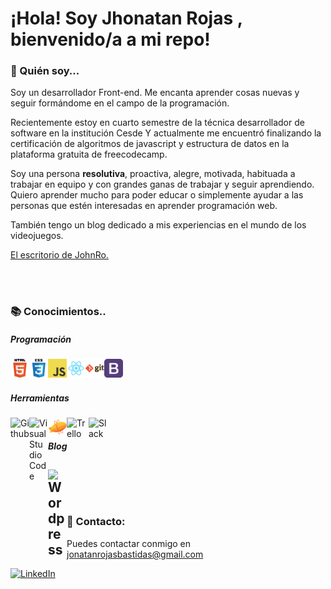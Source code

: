 # ¡Hola! Soy Jhonatan Rojas , bienvenido/a a mi repo!


### 🔭 Quién soy...


Soy un desarrollador Front-end. Me encanta aprender cosas nuevas y seguir formándome en el campo de la programación.

Recientemente estoy en cuarto semestre de la técnica desarrollador de software en la institución Cesde
Y actualmente me encuentró finalizando la certificación de algoritmos de javascript y estructura de datos en la plataforma gratuita de freecodecamp.

Soy una persona **resolutiva**, proactiva, alegre, motivada, habituada a trabajar en equipo y con grandes ganas de trabajar y seguir aprendiendo. 
Quiero aprender mucho para poder educar o simplemente ayudar a las personas que estén interesadas en aprender programación web.

También tengo un blog dedicado a mis experiencias en el mundo de los videojuegos. 

<a href="https://escritoriodejohnro.wordpress.com/" target="_blank">El escritorio de JohnRo.</a>

<br>
<br>

### 📚 Conocimientos..

##### Programación 

<img align="left" alt="HTML5" width="30px" src="https://raw.githubusercontent.com/github/explore/80688e429a7d4ef2fca1e82350fe8e3517d3494d/topics/html/html.png" />

<img align="left" alt="CSS3" width="30px" src="https://raw.githubusercontent.com/github/explore/80688e429a7d4ef2fca1e82350fe8e3517d3494d/topics/css/css.png" />

<img align="left" alt="JavaScript" width="30px" src="https://raw.githubusercontent.com/github/explore/80688e429a7d4ef2fca1e82350fe8e3517d3494d/topics/javascript/javascript.png" />

<img align="left" alt="React" width="30px" src="https://raw.githubusercontent.com/github/explore/80688e429a7d4ef2fca1e82350fe8e3517d3494d/topics/react/react.png" />

<img align="left" alt="Git" width="30px" src="https://raw.githubusercontent.com/github/explore/80688e429a7d4ef2fca1e82350fe8e3517d3494d/topics/git/git.png" />

<img align="left" alt="Bootstrap" width="30px" src="https://raw.githubusercontent.com/github/explore/80688e429a7d4ef2fca1e82350fe8e3517d3494d/topics/bootstrap/bootstrap.png" />
<br>
<br>

##### Herramientas

<img align="left" alt="Github" width="30px" src="https://image.flaticon.com/icons/png/512/25/25231.png" />

<img align="left" alt="Visual Studio Code" width="30px" src="https://upload.wikimedia.org/wikipedia/commons/thumb/9/9a/Visual_Studio_Code_1.35_icon.svg/1024px-Visual_Studio_Code_1.35_icon.svg.png" />

<img align="left" alt="Zeplin" width="30px" src="https://raw.githubusercontent.com/github/explore/80688e429a7d4ef2fca1e82350fe8e3517d3494d/topics/zeplin/zeplin.png" />

<img align="left" alt="Trello" width="35px" src="https://img.icons8.com/color/452/trello.png" />

<img align="left" alt="Slack" width="30px" src="https://img.icons8.com/color/452/slack-new.png" /><br>

##### Blog

<a href="https://escritoriodejohnro.wordpress.com"><img align="left" alt="Wordpress" width="30px" src="https://pngimg.com/uploads/wordpress/small/wordpress_PNG69.png"/></a>
<br>
<br>
---

### 📧 Contacto:

Puedes contactar conmigo en jonatanrojasbastidas@gmail.com

<a href="https://www.linkedin.com/in/jhonatanrojasbastidas/" target="_blank"><img alt="LinkedIn" src="https://img.shields.io/badge/Linkedin-blue?logo=linkedin&logoColor=white"></a>



